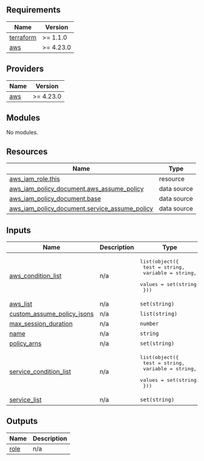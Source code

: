 <!-- BEGIN_TF_DOCS -->
## Requirements

| Name | Version |
|------|---------|
| <a name="requirement_terraform"></a> [terraform](#requirement\_terraform) | >= 1.1.0 |
| <a name="requirement_aws"></a> [aws](#requirement\_aws) | >= 4.23.0 |

## Providers

| Name | Version |
|------|---------|
| <a name="provider_aws"></a> [aws](#provider\_aws) | >= 4.23.0 |

## Modules

No modules.

## Resources

| Name | Type |
|------|------|
| [aws_iam_role.this](https://registry.terraform.io/providers/hashicorp/aws/latest/docs/resources/iam_role) | resource |
| [aws_iam_policy_document.aws_assume_policy](https://registry.terraform.io/providers/hashicorp/aws/latest/docs/data-sources/iam_policy_document) | data source |
| [aws_iam_policy_document.base](https://registry.terraform.io/providers/hashicorp/aws/latest/docs/data-sources/iam_policy_document) | data source |
| [aws_iam_policy_document.service_assume_policy](https://registry.terraform.io/providers/hashicorp/aws/latest/docs/data-sources/iam_policy_document) | data source |

## Inputs

| Name | Description | Type | Default | Required |
|------|-------------|------|---------|:--------:|
| <a name="input_aws_condition_list"></a> [aws\_condition\_list](#input\_aws\_condition\_list) | n/a | <pre>list(object({<br>    test     = string,<br>    variable = string,<br>    values   = set(string)<br>  }))</pre> | `[]` | no |
| <a name="input_aws_list"></a> [aws\_list](#input\_aws\_list) | n/a | `set(string)` | `[]` | no |
| <a name="input_custom_assume_policy_jsons"></a> [custom\_assume\_policy\_jsons](#input\_custom\_assume\_policy\_jsons) | n/a | `list(string)` | `[]` | no |
| <a name="input_max_session_duration"></a> [max\_session\_duration](#input\_max\_session\_duration) | n/a | `number` | `3600` | no |
| <a name="input_name"></a> [name](#input\_name) | n/a | `string` | n/a | yes |
| <a name="input_policy_arns"></a> [policy\_arns](#input\_policy\_arns) | n/a | `set(string)` | n/a | yes |
| <a name="input_service_condition_list"></a> [service\_condition\_list](#input\_service\_condition\_list) | n/a | <pre>list(object({<br>    test     = string,<br>    variable = string,<br>    values   = set(string)<br>  }))</pre> | `[]` | no |
| <a name="input_service_list"></a> [service\_list](#input\_service\_list) | n/a | `set(string)` | `[]` | no |

## Outputs

| Name | Description |
|------|-------------|
| <a name="output_role"></a> [role](#output\_role) | n/a |
<!-- END_TF_DOCS -->